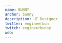 ```yaml
---
name: BUNNY
anchor: bunny
description: UI Designer
twitter: engineerbun
twitch: engineerbunny
web: 
---
```

